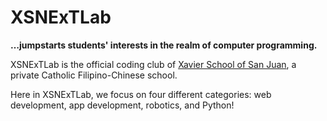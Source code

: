 # XSNExTLab
**…jumpstarts students' interests in the realm of computer programming.**

XSNExTLab is the official coding club of [Xavier School of San Juan](https://xs.edu.ph), a private Catholic Filipino-Chinese school. 

Here in XSNExTLab, we focus on four different categories: web development, app development, robotics, and Python! 
